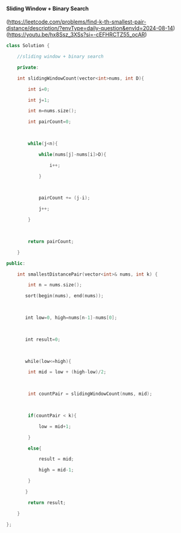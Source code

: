 #### Sliding Window + Binary Search
(https://leetcode.com/problems/find-k-th-smallest-pair-distance/description/?envType=daily-question&envId=2024-08-14)
(https://youtu.be/hx8Ssz_3XSs?si=-cEFHRCTZ55_ocAR)

```cpp
class Solution {

    //sliding window + binary search

    private:

    int slidingWindowCount(vector<int>nums, int D){

        int i=0;

        int j=1;

        int n=nums.size();

        int pairCount=0;

  

        while(j<n){

            while(nums[j]-nums[i]>D){

                i++;

            }

  

            pairCount += (j-i);

            j++;

        }

  

        return pairCount;

    }

public:

    int smallestDistancePair(vector<int>& nums, int k) {

        int n = nums.size();

       sort(begin(nums), end(nums));

  

       int low=0, high=nums[n-1]-nums[0];

  

       int result=0;

  

       while(low<=high){

        int mid = low + (high-low)/2;

  

        int countPair = slidingWindowCount(nums, mid);

  

        if(countPair < k){

            low = mid+1;

        }

        else{

            result = mid;

            high = mid-1;

        }

       }

        return result;

    }

};
```

